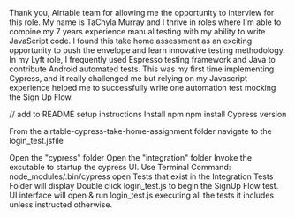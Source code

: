 Thank you, Airtable team for allowing me the opportunity to interview for this role. 
My name is TaChyla Murray and I thrive in roles where I'm able to combine my
7 years experience manual testing with my ability to write JavaScript code. I found
this take home assessment as an exciting opportunity to push the envelope and learn innovative testing
methodology. In my Lyft role, I frequently used Espresso testing framework and Java to contribute Android automated tests. 
This was my first time implementing Cypress, and it really challenged me but relying 
on my Javascript experience helped me to successfully write one automation test mocking the Sign Up Flow.

//        add to README setup instructions
Install npm
npm install Cypress version

From the airtable-cypress-take-home-assignment folder navigate to the login_test.jsfile

Open the "cypress" folder
Open the "integration" folder
Invoke the excutable to startup the cypress UI. Use Terminal Command: node_modules/.bin/cypress open
Tests that exist in the Integration Tests Folder will display
Double click login_test.js to begin the SignUp Flow test. 
UI interface will open & run login_test.js executing all the tests it includes unless instructed otherwise.  